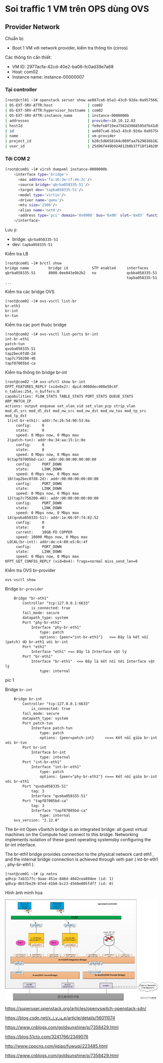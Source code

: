 # Soi traffic 1 VM trên OPS dùng OVS

## Provider Network

Chuẩn bị:
- Boot 1 VM với network provider, kiểm tra thông tin (cirros)

Các thông tin cần thiết:
- VM ID: 2977acfa-42cd-40e2-ba06-fc0ad39e7a68
- Host: com02
- Instance name: instance-00000007

### Tại controller

```sh
[root@ctl01 ~]# openstack server show ae087ca6-b5a3-43c0-92da-0a9575662181 | grep -E "instance_name|id|host"
| OS-EXT-SRV-ATTR:host                | com02                                                    |
| OS-EXT-SRV-ATTR:hypervisor_hostname | com02                                                    |
| OS-EXT-SRV-ATTR:instance_name       | instance-0000000b                                        |
| addresses                           | provider=10.10.12.83                                     |
| hostId                              | fe9efe8f19ea7562d3968595dfb41db7060637f14a77de661b85a71d |
| id                                  | ae087ca6-b5a3-43c0-92da-0a9575662181                     |
| name                                | vm-provider                                              |
| project_id                          | b20c5d6658164c089faa7b29816b162b                         |
| user_id                             | 25d96f449b924812b0b37f18f14b209f                         |
```

### Tới COM 2

```sh
[root@com01 ~]# virsh dumpxml instance-0000000b
    <interface type='bridge'>
      <mac address='fa:16:3e:cf:4e:3c'/>
      <source bridge='qbrba058335-51'/>
      <target dev='tapba058335-51'/>
      <model type='virtio'/>
      <driver name='qemu'/>
      <mtu size='1500'/>
      <alias name='net0'/>
      <address type='pci' domain='0x0000' bus='0x00' slot='0x03' function='0x0'/>
    </interface>
```

Lưu ý:
- bridge: `qbrba058335-51`
- dev: `tapba058335-51`

Kiểm tra LB
```
[root@com01 ~]# brctl show
bridge name	        bridge id		    STP enabled	    interfaces
qbrba058335-51		8000.0ee843e9b2b2	no		        qvbba058335-51
							                            tapba058335-51
...
```

Kiểm tra các bridge OVS
```
[root@com02 ~]# ovs-vsctl list-br
br-eth1
br-int
br-tun
```

Kiểm tra các port thuộc bridge
```
[root@com02 ~]# ovs-vsctl list-ports br-int
int-br-eth1
patch-tun
qvoba058335-51
tap2bec0fd8-2d
tap7c750200-48
tapf87005bd-ca
```

Kiểm tra thông tin bridge br-int

```
[root@com02 ~]# ovs-ofctl show br-int
OFPT_FEATURES_REPLY (xid=0x2): dpid:0000dec400e50c4f
n_tables:254, n_buffers:0
capabilities: FLOW_STATS TABLE_STATS PORT_STATS QUEUE_STATS ARP_MATCH_IP
actions: output enqueue set_vlan_vid set_vlan_pcp strip_vlan mod_dl_src mod_dl_dst mod_nw_src mod_nw_dst mod_nw_tos mod_tp_src mod_tp_dst
 1(int-br-eth1): addr:7e:26:54:90:53:6a
     config:     0
     state:      0
     speed: 0 Mbps now, 0 Mbps max
 2(patch-tun): addr:0a:34:aa:15:1c:8e
     config:     0
     state:      0
     speed: 0 Mbps now, 0 Mbps max
 9(tapf87005bd-ca): addr:00:00:00:00:00:00
     config:     PORT_DOWN
     state:      LINK_DOWN
     speed: 0 Mbps now, 0 Mbps max
 10(tap2bec0fd8-2d): addr:00:00:00:00:00:00
     config:     PORT_DOWN
     state:      LINK_DOWN
     speed: 0 Mbps now, 0 Mbps max
 12(tap7c750200-48): addr:00:00:00:00:00:00
     config:     PORT_DOWN
     state:      LINK_DOWN
     speed: 0 Mbps now, 0 Mbps max
 14(qvoba058335-51): addr:1e:06:0f:74:82:52
     config:     0
     state:      0
     current:    10GB-FD COPPER
     speed: 10000 Mbps now, 0 Mbps max
 LOCAL(br-int): addr:de:c4:00:e5:0c:4f
     config:     PORT_DOWN
     state:      LINK_DOWN
     speed: 0 Mbps now, 0 Mbps max
OFPT_GET_CONFIG_REPLY (xid=0x4): frags=normal miss_send_len=0
```


Kiểm tra OVS br-provider
```
ovs-vsctl show
```

Bridge `br-provider`

```
    Bridge "br-eth1"
        Controller "tcp:127.0.0.1:6633"
            is_connected: true
        fail_mode: secure
        datapath_type: system
        Port "phy-br-eth1"
            Interface "phy-br-eth1"
                type: patch
                options: {peer="int-br-eth1"}   <== Đây là kết nối (patch) dữ br-eth1 với br-int
        Port "eth1"
            Interface "eth1" <== Đây là Interface vật lý
        Port "br-eth1"
            Interface "br-eth1"  <== Đây là kết nối tới Interface vật lý
                type: internal
```

pic 1

Bridge `br-int`
```
    Bridge br-int
        Controller "tcp:127.0.0.1:6633"
            is_connected: true
        fail_mode: secure
        datapath_type: system
        Port patch-tun
            Interface patch-tun
                type: patch
                options: {peer=patch-int}     <=== Kết nối giữa br-int với br-tun
        Port br-int
            Interface br-int
                type: internal
        Port "int-br-eth1"
            Interface "int-br-eth1"
                type: patch
                options: {peer="phy-br-eth1"} <=== Kết nối giữa br-int với br-eth1
        Port "qvoba058335-51"
            tag: 3
            Interface "qvoba058335-51"
        Port "tapf87005bd-ca"
            tag: 3
            Interface "tapf87005bd-ca"
                type: internal
    ovs_version: "2.12.0"
```


The br-int  Open vSwitch bridge is an integrated bridge: all guest virtual machines on the Compute host connect to this bridge. Networking implements isolation of these guest operating systemsby configuring the  br-int interface.

The br-eth1  bridge provides connection to the physical network card  eth1  , and the internal bridge connection is achieved through veth pair (  int-br-eth1  ,  phy-br-eth1  ).


```
[root@com01 ~]# ip netns
qdhcp-7ab317fc-9aae-451e-846d-4042cea894ee (id: 1)
qdhcp-0b57be29-87e4-41b8-bc23-4568e805fdf7 (id: 0)
```


Hỉnh ảnh minh họa

![](/docs/ovs-network/images/2.1-network-ovs-practice/pic1.png)

https://superuser.openstack.org/articles/openvswitch-openstack-sdn/

https://blog.csdn.net/x_i_y_u_e/article/details/56011074

https://www.cnblogs.com/goldsunshine/p/7358429.html

https://blog.51cto.com/3241766/2349076

http://www.cppcns.com/jiqiao/fuwuqi/223485.html

https://www.cnblogs.com/goldsunshine/p/7358429.html